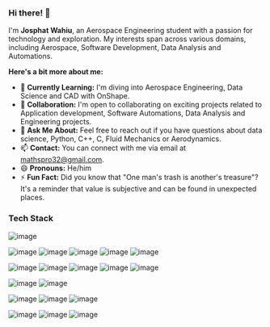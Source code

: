 ### Hi there! 👋

I'm **Josphat Wahiu**, an Aerospace Engineering student with a passion for technology and exploration. My interests span across various domains, including Aerospace, Software Development, Data Analysis and Automations.

**Here's a bit more about me:**

- 🌱 **Currently Learning:** I'm diving into Aerospace Engineering, Data Science and CAD with OnShape.
- 👯 **Collaboration:** I'm open to collaborating on exciting projects related to Application development, Software Automations, Data Analysis and Engineering projects.
- 💬 **Ask Me About:** Feel free to reach out if you have questions about data science, Python, C++, C, Fluid Mechanics or Aerodynamics.
- 📫 **Contact:** You can connect with me via email at mathspro32@gmail.com.
- 😄 **Pronouns:** He/him
- ⚡ **Fun Fact:** Did you know that "One man's trash is another's treasure"? It's a reminder that value is subjective and can be found in unexpected places.

### Tech Stack
![image](https://github.com/user-attachments/assets/99f4f053-3f83-4151-90cb-5b360ae7aff3)

![image](https://github.com/user-attachments/assets/fbd07f37-143a-4f05-ac83-3d7df0cd5992)
![image](https://github.com/user-attachments/assets/0f095c4e-1dd9-448d-8ed0-cf294214d40e)
![image](https://github.com/user-attachments/assets/2c432803-fc56-42f2-9e2b-2767ccfca774)
![image](https://github.com/user-attachments/assets/8529081b-80e1-4e38-a68c-686d6d9b51da)
![image](https://github.com/user-attachments/assets/f0f918e5-89a0-412a-8ef5-10f1a0966d2e)

![image](https://github.com/user-attachments/assets/6a5b0cd9-e7d1-411d-b771-4608056d68f5)
![image](https://github.com/user-attachments/assets/63daf518-7fa5-4bf9-ad02-2c3fb3059c05)
![image](https://github.com/user-attachments/assets/7708c58e-635a-4211-bea5-8067bc19c688)
![image](https://github.com/user-attachments/assets/ff804490-0024-4c5a-b55e-6a0723e8e976)
![image](https://github.com/user-attachments/assets/89960425-b910-4f23-9d37-54afca591ec7)

![image](https://github.com/user-attachments/assets/3b7ff044-a565-43d1-a0af-da935d4a43fd)
![image](https://github.com/user-attachments/assets/c5b0a441-b5af-40e9-a13a-f5c20aa803bf)

![image](https://github.com/user-attachments/assets/04ea9f59-ab4b-418a-bc6a-d585b3bbb2e1)
![image](https://github.com/user-attachments/assets/47537ac7-e225-4285-a1ca-d7a43ead721c)
![image](https://github.com/user-attachments/assets/7e4b0e5a-64f2-4f0f-b17b-b2cad8d420b3)

![image](https://github.com/user-attachments/assets/199da178-b35e-4a8a-a72a-af6412b124d6)
![image](https://github.com/user-attachments/assets/8c68fc1e-4a1a-4d82-aa26-f4e91c9a7f7f)
![image](https://github.com/user-attachments/assets/4964bba3-c07b-4b13-adb9-bfda4a0e1b2b)


